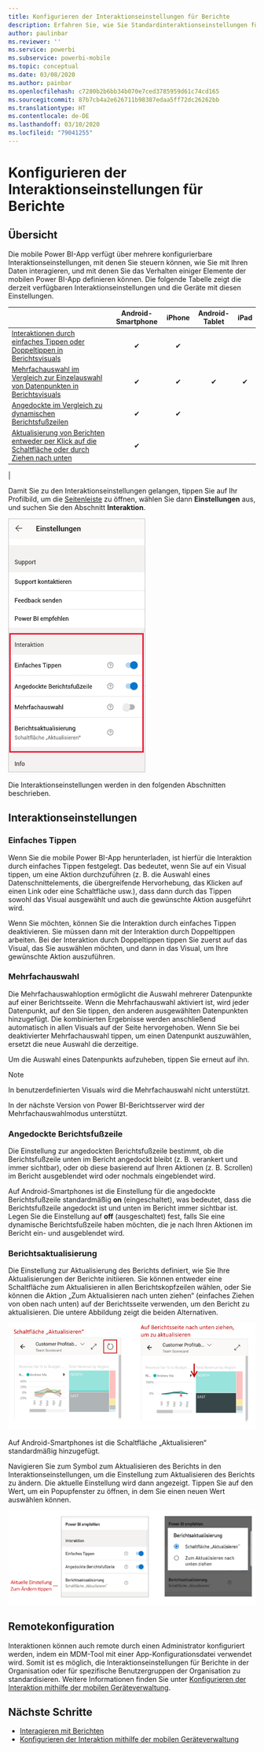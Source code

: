 ```yaml
---
title: Konfigurieren der Interaktionseinstellungen für Berichte
description: Erfahren Sie, wie Sie Standardinteraktionseinstellungen für Berichte überschreiben.
author: paulinbar
ms.reviewer: ''
ms.service: powerbi
ms.subservice: powerbi-mobile
ms.topic: conceptual
ms.date: 03/08/2020
ms.author: painbar
ms.openlocfilehash: c7280b2b6bb34b070e7ced3785959d61c74cd165
ms.sourcegitcommit: 87b7cb4a2e626711b98387edaa5ff72dc26262bb
ms.translationtype: HT
ms.contentlocale: de-DE
ms.lasthandoff: 03/10/2020
ms.locfileid: "79041255"
---
```

# <a name="configure-report-interaction-settings"></a>Konfigurieren der Interaktionseinstellungen für Berichte

## <a name="overview"></a>Übersicht

Die mobile Power BI-App verfügt über mehrere konfigurierbare Interaktionseinstellungen, mit denen Sie steuern können, wie Sie mit Ihren Daten interagieren, und mit denen Sie das Verhalten einiger Elemente der mobilen Power BI-App definieren können. Die folgende Tabelle zeigt die derzeit verfügbaren Interaktionseinstellungen und die Geräte mit diesen Einstellungen.

|| Android-Smartphone | iPhone | Android-Tablet  | iPad |
|-|:-:|:-:|:-:|:-:|
| [Interaktionen durch einfaches Tippen oder Doppeltippen in Berichtsvisuals](#single-tap) |✔|✔|||
| [Mehrfachauswahl im Vergleich zur Einzelauswahl von Datenpunkten in Berichtsvisuals](#multi-select) |✔|✔|✔|✔|
| [Angedockte im Vergleich zu dynamischen Berichtsfußzeilen](#docked-report-footer) |✔|✔|||
| [Aktualisierung von Berichten entweder per Klick auf die Schaltfläche oder durch Ziehen nach unten](#report-refresh) |✔||||
|

Damit Sie zu den Interaktionseinstellungen gelangen, tippen Sie auf Ihr Profilbild, um die [Seitenleiste](./mobile-apps-home-page.md#header) zu öffnen, wählen Sie dann **Einstellungen** aus, und suchen Sie den Abschnitt **Interaktion**.

![Interaktionseinstellungen](./media/mobile-app-interaction-settings/powerbi-mobile-app-interactions-section.png)

Die Interaktionseinstellungen werden in den folgenden Abschnitten beschrieben.

## <a name="interaction-settings"></a>Interaktionseinstellungen

### <a name="single-tap"></a>Einfaches Tippen
Wenn Sie die mobile Power BI-App herunterladen, ist hierfür die Interaktion durch einfaches Tippen festgelegt. Das bedeutet, wenn Sie auf ein Visual tippen, um eine Aktion durchzuführen (z. B. die Auswahl eines Datenschnittelements, die übergreifende Hervorhebung, das Klicken auf einen Link oder eine Schaltfläche usw.), dass dann durch das Tippen sowohl das Visual ausgewählt und auch die gewünschte Aktion ausgeführt wird.

Wenn Sie möchten, können Sie die Interaktion durch einfaches Tippen deaktivieren. Sie müssen dann mit der Interaktion durch Doppeltippen arbeiten. Bei der Interaktion durch Doppeltippen tippen Sie zuerst auf das Visual, das Sie auswählen möchten, und dann in das Visual, um Ihre gewünschte Aktion auszuführen.

### <a name="multi-select"></a>Mehrfachauswahl

Die Mehrfachauswahloption ermöglicht die Auswahl mehrerer Datenpunkte auf einer Berichtsseite. Wenn die Mehrfachauswahl aktiviert ist, wird jeder Datenpunkt, auf den Sie tippen, den anderen ausgewählten Datenpunkten hinzugefügt. Die kombinierten Ergebnisse werden anschließend automatisch in allen Visuals auf der Seite hervorgehoben. Wenn Sie bei deaktivierter Mehrfachauswahl tippen, um einen Datenpunkt auszuwählen, ersetzt die neue Auswahl die derzeitige.

Um die Auswahl eines Datenpunkts aufzuheben, tippen Sie erneut auf ihn.

>[!NOTE]
>In benutzerdefinierten Visuals wird die Mehrfachauswahl nicht unterstützt.
>
>In der nächste Version von Power BI-Berichtsserver wird der Mehrfachauswahlmodus unterstützt.

### <a name="docked-report-footer"></a>Angedockte Berichtsfußzeile

Die Einstellung zur angedockten Berichtsfußzeile bestimmt, ob die Berichtsfußzeile unten im Bericht angedockt bleibt (z. B. verankert und immer sichtbar), oder ob diese basierend auf Ihren Aktionen (z. B. Scrollen) im Bericht ausgeblendet wird oder nochmals eingeblendet wird.

Auf Android-Smartphones ist die Einstellung für die angedockte Berichtsfußzeile standardmäßig **on** (eingeschaltet), was bedeutet, dass die Berichtsfußzeile angedockt ist und unten im Bericht immer sichtbar ist. Legen Sie die Einstellung auf **off** (ausgeschaltet) fest, falls Sie eine dynamische Berichtsfußzeile haben möchten, die je nach Ihren Aktionen im Bericht ein- und ausgeblendet wird.

### <a name="report-refresh"></a>Berichtsaktualisierung

Die Einstellung zur Aktualisierung des Berichts definiert, wie Sie Ihre Aktualisierungen der Berichte initiieren. Sie können entweder eine Schaltfläche zum Aktualisieren in allen Berichtskopfzeilen wählen, oder Sie können die Aktion „Zum Aktualisieren nach unten ziehen“ (einfaches Ziehen von oben nach unten) auf der Berichtsseite verwenden, um den Bericht zu aktualisieren. Die untere Abbildung zeigt die beiden Alternativen. 

![Schaltfläche „Aktualisieren“ und die Aktion „Zum Aktualisieren nach unten ziehen“ gegenübergestellt](./media/mobile-app-interaction-settings/powerbi-mobile-app-interactions-refresh-button-versus-pull.png)

Auf Android-Smartphones ist die Schaltfläche „Aktualisieren“ standardmäßig hinzugefügt.

Navigieren Sie zum Symbol zum Aktualisieren des Berichts in den Interaktionseinstellungen, um die Einstellung zum Aktualisieren des Berichts zu ändern. Die aktuelle Einstellung wird dann angezeigt. Tippen Sie auf den Wert, um ein Popupfenster zu öffnen, in dem Sie einen neuen Wert auswählen können.

![Einstellung zum Aktualisieren](./media/mobile-app-interaction-settings/powerbi-mobile-app-interactions-set-refresh.png)

## <a name="remote-configuration"></a>Remotekonfiguration

Interaktionen können auch remote durch einen Administrator konfiguriert werden, indem ein MDM-Tool mit einer App-Konfigurationsdatei verwendet wird. Somit ist es möglich, die Interaktionseinstellungen für Berichte in der Organisation oder für spezifische Benutzergruppen der Organisation zu standardisieren. Weitere Informationen finden Sie unter [Konfigurieren der Interaktion mithilfe der mobilen Geräteverwaltung](./mobile-app-configuration.md).


## <a name="next-steps"></a>Nächste Schritte
* [Interagieren mit Berichten](./mobile-reports-in-the-mobile-apps.md#interact-with-reports)
* [Konfigurieren der Interaktion mithilfe der mobilen Geräteverwaltung](./mobile-app-configuration.md)
